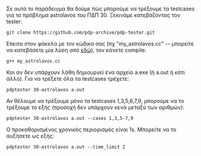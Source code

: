
Σε αυτό το παράδειγμα θα δούμε πώς μπορούμε να τρέξουμε τα testcases για το πρόβλημα astrolavos του ΠΔΠ 30. Ξεκινάμε κατεβάζοντας τον tester:

```
git clone https://github.com/pdp-archive/pdp-tester.git
```


Επειτα στον φάκελο με τον κώδικα σας (πχ "my_astrolavos.cc" -- μπορείτε να κατεβάσετε μία λύση από [εδώ](https://github.com/pdp-archive/pdp-archive.github.io/blob/master/_includes/source_code/code/30-PDP/astrolavos/astrolavos_efficient.cc)), τον κάνετε compile:

```
g++ my_astrolavos.cc
```

Και αν δεν υπάρχουν λάθη δημιουργεί ένα αρχείο a.exe (ή a.out ή κάτι άλλο). Για να τρέξετε όλα τα testcases τρέχετε:

```
pdptester 30-astrolavos a.out
```

Αν θέλουμε να τρέξουμε μόνο τα testcases 1,3,5,6,7,9, μπορούμε να το τρέξουμε το εξής (προσοχή δεν υπάρχουν κενά μεταξύ των αριθμών):

```
pdptester 30-astrolavos a.out --cases 1,3,5-7,9
```

Ο προκαθορισμένος χρονικός περιορισμός είναι 1s. Μπορείτε να το αυξήσετε ως εξής:

```
pdptester 30-astrolavos a.out --time_limit 2
```

